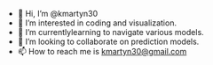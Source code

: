 - 👋 Hi, I’m @kmartyn30
- 👀 I’m interested in coding and visualization. 
- 🌱 I’m currentlylearning to navigate various models. 
- 💞️ I’m looking to collaborate on prediction models. 
- 📫 How to reach me is kmartyn30@gmail.com

<!---
kmartyn30/kmartyn30 is a ✨ special ✨ repository because its `README.md` (this file) appears on your GitHub profile.
You can click the Preview link to take a look at your changes.
--->
